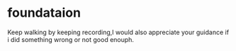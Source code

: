 # foundataion
Keep walking by keeping recording,I would also appreciate your guidance if i did something wrong or not good enouph.
